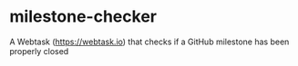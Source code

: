 # milestone-checker
A Webtask (https://webtask.io) that checks if a GitHub milestone has been properly closed
